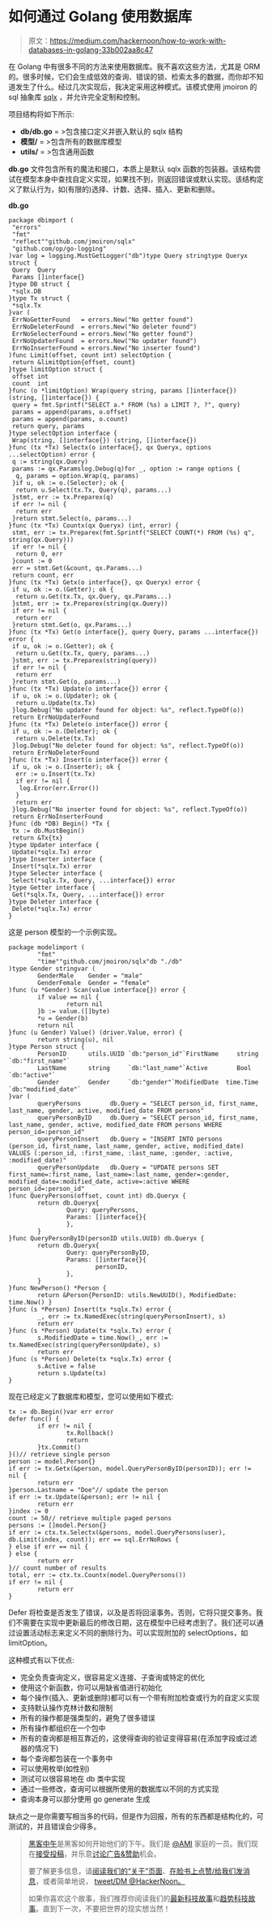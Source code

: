# 如何通过 Golang 使用数据库

> 原文：<https://medium.com/hackernoon/how-to-work-with-databases-in-golang-33b002aa8c47>

在 Golang 中有很多不同的方法来使用数据库。我不喜欢这些方法，尤其是 ORM 的。很多时候，它们会生成低效的查询、错误的锁、检索太多的数据，而你却不知道发生了什么。经过几次实现后，我决定采用这种模式。该模式使用 jmoiron 的 sql 抽象库 [sqlx](https://github.com/jmoiron/sqlx) ，并允许完全定制和控制。

项目结构将如下所示:

*   **db/db.go** = >包含接口定义并嵌入默认的 sqlx 结构
*   **模型/** = >包含所有的数据库模型
*   **utils/** = >包含通用函数

**db.go** 文件包含所有的魔法和接口，本质上是默认 sqlx 函数的包装器。该结构尝试在模型本身中查找自定义实现，如果找不到，则返回错误或默认实现。该结构定义了默认行为，如(有限的)选择、计数、选择、插入、更新和删除。

**db.go**

```
package dbimport (
 "errors"
 "fmt"
 "reflect""github.com/jmoiron/sqlx"
 "github.com/op/go-logging"
)var log = logging.MustGetLogger("db")type Query stringtype Queryx struct {
 Query  Query
 Params []interface{}
}type DB struct {
 *sqlx.DB
}type Tx struct {
 *sqlx.Tx
}var (
 ErrNoGetterFound   = errors.New("No getter found")
 ErrNoDeleterFound  = errors.New("No deleter found")
 ErrNoSelecterFound = errors.New("No getter found")
 ErrNoUpdaterFound  = errors.New("No updater found")
 ErrNoInserterFound = errors.New("No inserter found")
)func Limit(offset, count int) selectOption {
 return &limitOption{offset, count}
}type limitOption struct {
 offset int
 count  int
}func (o *limitOption) Wrap(query string, params []interface{}) (string, []interface{}) {
 query = fmt.Sprintf("SELECT a.* FROM (%s) a LIMIT ?, ?", query)
 params = append(params, o.offset)
 params = append(params, o.count)
 return query, params
}type selectOption interface {
 Wrap(string, []interface{}) (string, []interface{})
}func (tx *Tx) Selectx(o interface{}, qx Queryx, options ...selectOption) error {
 q := string(qx.Query)
 params := qx.Paramslog.Debug(q)for _, option := range options {
  q, params = option.Wrap(q, params)
 }if u, ok := o.(Selecter); ok {
  return u.Select(tx.Tx, Query(q), params...)
 }stmt, err := tx.Preparex(q)
 if err != nil {
  return err
 }return stmt.Select(o, params...)
}func (tx *Tx) Countx(qx Queryx) (int, error) {
 stmt, err := tx.Preparex(fmt.Sprintf("SELECT COUNT(*) FROM (%s) q", string(qx.Query)))
 if err != nil {
  return 0, err
 }count := 0
 err = stmt.Get(&count, qx.Params...)
 return count, err
}func (tx *Tx) Getx(o interface{}, qx Queryx) error {
 if u, ok := o.(Getter); ok {
  return u.Get(tx.Tx, qx.Query, qx.Params...)
 }stmt, err := tx.Preparex(string(qx.Query))
 if err != nil {
  return err
 }return stmt.Get(o, qx.Params...)
}func (tx *Tx) Get(o interface{}, query Query, params ...interface{}) error {
 if u, ok := o.(Getter); ok {
  return u.Get(tx.Tx, query, params...)
 }stmt, err := tx.Preparex(string(query))
 if err != nil {
  return err
 }return stmt.Get(o, params...)
}func (tx *Tx) Update(o interface{}) error {
 if u, ok := o.(Updater); ok {
  return u.Update(tx.Tx)
 }log.Debug("No updater found for object: %s", reflect.TypeOf(o))
 return ErrNoUpdaterFound
}func (tx *Tx) Delete(o interface{}) error {
 if u, ok := o.(Deleter); ok {
  return u.Delete(tx.Tx)
 }log.Debug("No deleter found for object: %s", reflect.TypeOf(o))
 return ErrNoDeleterFound
}func (tx *Tx) Insert(o interface{}) error {
 if u, ok := o.(Inserter); ok {
  err := u.Insert(tx.Tx)
  if err != nil {
   log.Error(err.Error())
  }
  return err
 }log.Debug("No inserter found for object: %s", reflect.TypeOf(o))
 return ErrNoInserterFound
}func (db *DB) Begin() *Tx {
 tx := db.MustBegin()
 return &Tx{tx}
}type Updater interface {
 Update(*sqlx.Tx) error
}type Inserter interface {
 Insert(*sqlx.Tx) error
}type Selecter interface {
 Select(*sqlx.Tx, Query, ...interface{}) error
}type Getter interface {
 Get(*sqlx.Tx, Query, ...interface{}) error
}type Deleter interface {
 Delete(*sqlx.Tx) error
}
```

这是 person 模型的一个示例实现。

```
package modelimport (
        "fmt"
        "time""github.com/jmoiron/sqlx"db "./db"
)type Gender stringvar (
        GenderMale    Gender = "male"
        GenderFemale  Gender = "female"
)func (u *Gender) Scan(value interface{}) error {
        if value == nil {
                return nil
        }b := value.([]byte)
        *u = Gender(b)
        return nil
}func (u Gender) Value() (driver.Value, error) {
        return string(u), nil
}type Person struct {
        PersonID      utils.UUID `db:"person_id"`FirstName     string     `db:"first_name"`
        LastName      string     `db:"last_name"`Active        Bool       `db:"active"`
        Gender        Gender     `db:"gender"`ModifiedDate  time.Time  `db:"modified_date"`
}var (
        queryPersons        db.Query = "SELECT person_id, first_name, last_name, gender, active, modified_date FROM persons"
        queryPersonByID     db.Query = "SELECT person_id, first_name, last_name, gender, active, modified_date FROM persons WHERE person_id=:person_id"
        queryPersonInsert   db.Query = "INSERT INTO persons (person_id, first_name, last_name, gender, active, modified_date) VALUES (:person_id, :first_name, :last_name, :gender, :active, :modified_date)"
        queryPersonUpdate   db.Query = "UPDATE persons SET first_name=:first_name, last_name=:last_name, gender=:gender, modified_date=:modified_date, active=:active WHERE person_id=:person_id"
)func QueryPersons(offset, count int) db.Queryx {
        return db.Queryx{
                Query: queryPersons,
                Params: []interface{}{
                },
        }
}func QueryPersonByID(personID utils.UUID) db.Queryx {
        return db.Queryx{
                Query: queryPersonByID,
                Params: []interface{}{
                        personID,
                },
        }
}func NewPerson() *Person {
        return &Person{PersonID: utils.NewUUID(), ModifiedDate: time.Now() }
}func (s *Person) Insert(tx *sqlx.Tx) error {
        _, err := tx.NamedExec(string(queryPersonInsert), s)
        return err
}func (s *Person) Update(tx *sqlx.Tx) error {
        s.ModifiedDate = time.Now()_, err := tx.NamedExec(string(queryPersonUpdate), s)
        return err
}func (s *Person) Delete(tx *sqlx.Tx) error {
        s.Active = false
        return s.Update(tx)
}
```

现在已经定义了数据库和模型，您可以使用如下模式:

```
tx := db.Begin()var err error
defer func() {
        if err != nil {
                tx.Rollback()
                return
        }tx.Commit()
}()// retrieve single person
person := model.Person{}
if err := tx.Getx(&person, model.QueryPersonByID(personID)); err != nil {
        return err
}person.Lastname = "Doe"// update the person
if err := tx.Update(&person); err != nil {
        return err
}index := 0
count := 50// retrieve multiple paged persons
persons := []model.Person{}
if err := ctx.tx.Selectx(&persons, model.QueryPersons(user), db.Limit(index, count)); err == sql.ErrNoRows {
} else if err == nil {
} else {
        return err
}// count number of results
total, err := ctx.tx.Countx(model.QueryPersons())
if err != nil {
        return err
}
```

Defer 将检查是否发生了错误，以及是否将回滚事务。否则，它将只提交事务。我们不需要在实现中更新最后的修改日期，这在模型中已经考虑到了。我们还可以通过设置活动标志来定义不同的删除行为。可以实现附加的 selectOptions，如 limitOption。

这种模式有以下优点:

*   完全负责查询定义，很容易定义连接、子查询或特定的优化
*   使用这个新函数，你可以用缺省值进行初始化
*   每个操作(插入、更新或删除)都可以有一个带有附加检查或行为的自定义实现
*   支持默认操作克林计数和限制
*   所有的操作都是强类型的，避免了很多错误
*   所有操作都组织在一个包中
*   所有的查询都是相互靠近的，这使得查询的验证变得容易(在添加字段或过滤器的情况下)
*   每个查询都包装在一个事务中
*   可以使用枚举(如性别)
*   测试可以很容易地在 db 类中实现
*   通过一些修改，查询可以根据所使用的数据库以不同的方式实现
*   查询本身可以部分使用 go generate 生成

缺点之一是你需要写相当多的代码，但是作为回报，所有的东西都是结构化的，可测试的，并且错误会少得多。

> [黑客中午](http://bit.ly/Hackernoon)是黑客如何开始他们的下午。我们是 [@AMI](http://bit.ly/atAMIatAMI) 家庭的一员。我们现在[接受投稿](http://bit.ly/hackernoonsubmission)，并乐意[讨论广告&赞助](mailto:partners@amipublications.com)机会。
> 
> 要了解更多信息，请[阅读我们的“关于”页面](https://goo.gl/4ofytp)、[在脸书上点赞/给我们发消息](http://bit.ly/HackernoonFB)，或者简单地说， [tweet/DM @HackerNoon。](https://goo.gl/k7XYbx)
> 
> 如果你喜欢这个故事，我们推荐你阅读我们的[最新科技故事](http://bit.ly/hackernoonlatestt)和[趋势科技故事](https://hackernoon.com/trending)。直到下一次，不要把世界的现实想当然！